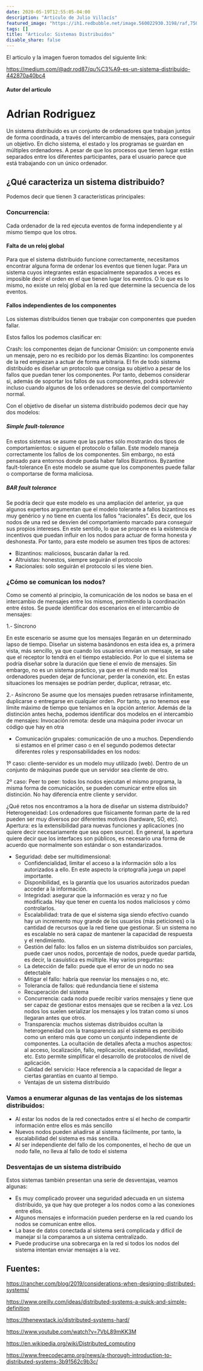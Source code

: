 ```yaml
---
date: 2020-05-19T12:55:05-04:00
description: "Articulo de Julio Villacís"
featured_image: "https://ih1.redbubble.net/image.560022930.3198/raf,750x1000,075,t,FFFFFF:97ab1c12de.jpg"
tags: []
title: "Articulo: Sistemas Distribuidos"
disable_share: false
---
```


El articulo y la imagen fueron tomados del siguiente link:

https://medium.com/@adr.rod87/qu%C3%A9-es-un-sistema-distribuido-442870a40bc4

#### Autor del articulo

# Adrian Rodriguez


Un sistema distribuido es un conjunto de ordenadores que trabajan juntos de forma coordinada, a través del intercambio de mensajes, para conseguir un objetivo. En dicho sistema, el estado y los programas se guardan en múltiples ordenadores. A pesar de que los procesos que tienen lugar están separados entre los diferentes participantes, para el usuario parece que está trabajando con un único ordenador.

## ¿Qué caracteriza un sistema distribuido?

Podemos decir que tienen 3 características principales:

### Concurrencia:
Cada ordenador de la red ejecuta eventos de forma independiente y al mismo tiempo que los otros.

#### Falta de un reloj global
Para que el sistema distribuido funcione correctamente, necesitamos encontrar alguna forma de ordenar los eventos que tienen lugar. Para un sistema cuyos integrantes están espacialmente separados a veces es imposible decir el orden en el que tienen lugar los eventos. O lo que es lo mismo, no existe un reloj global en la red que determine la secuencia de los eventos.

#### Fallos independientes de los componentes
Los sistemas distribuidos tienen que trabajar con componentes que pueden fallar.

Estos fallos los podemos clasificar en:

Crash: los componentes dejan de funcionar
Omisión: un componente envía un mensaje, pero no es recibido por los demás
Bizantino: los componentes de la red empiezan a actuar de forma arbitraria.
El fin de todo sistema distribuido es diseñar un protocolo que consiga su objetivo a pesar de los fallos que puedan tener los componentes. Por tanto, debemos considerar si, además de soportar los fallos de sus componentes, podrá sobrevivir incluso cuando algunos de los ordenadores se desvíe del comportamiento normal.

Con el objetivo de diseñar un sistema distribuido podemos decir que hay dos modelos:

##### Simple fault-tolerance

En estos sistemas se asume que las partes sólo mostrarán dos tipos de comportamientos: o siguen el protocolo o fallan. Este modelo maneja correctamente los fallos de los componentes. Sin embargo, no está pensado para entornos donde pueda haber fallos Bizantinos.
Byzantine fault-tolerance
En este modelo se asume que los componentes puede fallar o comportarse de forma maliciosa.

##### BAR fault tolerance
Se podría decir que este modelo es una ampliación del anterior, ya que algunos expertos argumentan que el modelo tolerante a fallos bizantinos es muy genérico y no tiene en cuenta los fallos “racionales”. Es decir, que los nodos de una red se desvíen del comportamiento marcado para conseguir sus propios intereses. En este sentido, lo que se propone es la existencia de incentivos que puedan influir en los nodos para actuar de forma honesta y deshonesta. Por tanto, para este modelo se asumen tres tipos de actores:

* Bizantinos: maliciosos, buscarán dañar la red.
* Altruistas: honestos, siempre seguirán el protocolo
* Racionales: solo seguirán el protocolo si les viene bien.

### ¿Cómo se comunican los nodos?

Como se comentó al principio, la comunicación de los nodos se basa en el intercambio de mensajes entre los mismos, permitiendo la coordinación entre éstos. Se puede identificar dos escenarios en el intercambio de mensajes:

1.- Síncrono

En este escenario se asume que los mensajes llegarán en un determinado lapso de tiempo. Diseñar un sistema basándonos en esta idea es, a primera vista, más sencillo, ya que cuando los usuarios envían un mensaje, se sabe que el receptor lo tendrá en el tiempo establecido. Por lo que el sistema se podría diseñar sobre la duración que tiene el envío de mensajes.
Sin embargo, no es un sistema práctico, ya que en el mundo real los ordenadores pueden dejar de funcionar, perder la conexión, etc. En estas situaciones los mensajes se podrían perder, duplicar, retrasar, etc.

2.- Asíncrono
Se asume que los mensajes pueden retrasarse infinitamente, duplicarse o entregarse en cualquier orden. Por tanto, ya no tenemos ese límite máximo de tiempo que teníamos en la opción anterior.
Además de la distinción antes hecha, podemos identificar dos modelos en el intercambio de mensajes:
Invocación remota: desde una máquina poder invocar un código que hay en otra
* Comunicación grupales: comunicación de uno a muchos.
Dependiendo si estamos en el primer caso o en el segundo podemos detectar diferentes roles y responsabilidades en los nodos:

1º caso: cliente-servidor es un modelo muy utilizado (web). Dentro de un conjunto de máquinas puede que un servidor sea cliente de otro.

2º caso: Peer to peer: todos los nodos ejecutan el mismo programa, la misma forma de comunicación, se pueden comunicar entre ellos sin distinción. No hay diferencia entre cliente y servidor.

¿Qué retos nos encontramos a la hora de diseñar un sistema distribuido?
Heterogeneidad: Los ordenadores que físicamente forman parte de la red pueden ser muy diversos por diferentes motivos (hardware, SO, etc).
Apertura: es la extensibilidad para nuevas funciones y aplicaciones (no quiere decir necesariamente que sea open source). En general, la apertura quiere decir que los interfaces son públicos, es necesario una forma de acuerdo que normalmente son estándar o son estandarizados.
* Seguridad: debe ser multidimensional:
  * Confidencialidad, limitar el acceso a la información sólo a los autorizados a ello. En este aspecto la criptografía juega un papel importante.
  * Disponibilidad, es la garantía que los usuarios autorizados puedan acceder a la información.
  * Integridad: asegurar que la información es veraz y no fue modificada. Hay que tener en cuenta los nodos maliciosos y cómo controlarlos.
  * Escalabilidad: trata de que el sistema siga siendo efectivo cuando hay un incremento muy grande de los usuarios (más peticiones) o la cantidad de recursos que la red tiene que gestionar. Si un sistema no es escalable no será capaz de mantener la capacidad de respuesta y el rendimiento.
  * Gestión del fallo: los fallos en un sistema distribuidos son parciales, puede caer unos nodos, porcentaje de nodos, puede quedar partida, es decir, la casuística es múltiple. Hay varios preguntas:
  * La detección de fallo: puede que el error de un nodo no sea detectable
  * Mitigar el fallo: habría que reenviar los mensajes o no, etc.
  * Tolerancia de fallos: qué redundancia tiene el sistema
  * Recuperación del sistema
  * Concurrencia: cada nodo puede recibir varios mensajes y tiene que ser capaz de gestionar estos mensajes que se reciben a la vez. Los nodos los suelen serializar los mensajes y los tratan como si unos llegaran antes que otros.
  * Transparencia: muchos sistemas distribuidos ocultan la heterogeneidad con la transparencia así el sistema es percibido como un entero más que como un conjunto independiente de componentes. La ocultación de detalles afecta a muchos aspectos: al acceso, localización, fallo, replicación, escalabilidad, movilidad, etc. Esto permite simplificar el desarrollo de protocolos de nivel de aplicación.
  * Calidad del servicio: Hace referencia a la capacidad de llegar a ciertas garantías en cuanto al tiempo.
  * Ventajas de un sistema distribuido

### Vamos a enumerar algunas de las ventajas de los sistemas distribuidos:
* Al estar los nodos de la red conectados entre sí el hecho de compartir información entre ellos es más sencillo
* Nuevos nodos pueden añadirse al sistema fácilmente, por tanto, la escalabilidad del sistema es más sencilla.
* Al ser independiente del fallo de los componentes, el hecho de que un nodo falle, no lleva al fallo de todo el sistema
### Desventajas de un sistema distribuido
Estos sistemas también presentan una serie de desventajas, veamos algunas:
* Es muy complicado proveer una seguridad adecuada en un sistema distribuido, ya que hay que proteger a los nodos como a las conexiones entre ellos.
* Algunos mensajes e información pueden perderse en la red cuando los nodos se comunican entre ellos.
* La base de datos conectada al sistema será complicada y difícil de manejar si la comparamos a un sistema centralizado.
* Puede producirse una sobrecarga en la red si todos los nodos del sistema intentan enviar mensajes a la vez.

## Fuentes:

https://rancher.com/blog/2019/considerations-when-designing-distributed-systems/

https://www.oreilly.com/ideas/distributed-systems-a-quick-and-simple-definition

https://thenewstack.io/distributed-systems-hard/

https://www.youtube.com/watch?v=7VbL89mKK3M

https://en.wikipedia.org/wiki/Distributed_computing

https://www.freecodecamp.org/news/a-thorough-introduction-to-distributed-systems-3b91562c9b3c/

